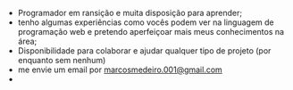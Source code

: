 - Programador em ransição e muita disposição para aprender; 
- tenho algumas experiências como vocês podem ver na linguagem de programação web e pretendo aperfeiçoar mais meus conhecimentos na área;
- Disponibilidade para colaborar e ajudar qualquer tipo de projeto (por enquanto sem nenhum)
- me envie um email por marcosmedeiro.001@gmail.com
- 

<!---
mrmedeiro/mrmedeiro is a ✨ special ✨ repository because its `README.md` (this file) appears on your GitHub profile.
You can click the Preview link to take a look at your changes.
--->
